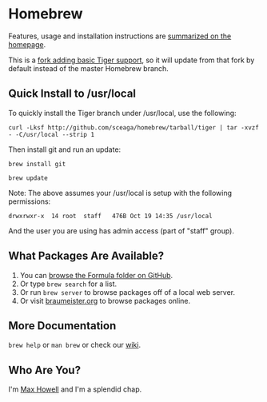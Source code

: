 Homebrew
========
Features, usage and installation instructions are [summarized on the homepage][home].

This is a [fork adding basic Tiger support][ppcfork], so it will update from
that fork by default instead of the master Homebrew branch.

Quick Install to /usr/local
---------------------------
To quickly install the Tiger branch under /usr/local, use the following:

  `curl -Lksf http://github.com/sceaga/homebrew/tarball/tiger | tar -xvzf - -C/usr/local --strip 1`

Then install git and run an update:

  `brew install git`

  `brew update`

Note: The above assumes your /usr/local is setup with the following permissions:

  `drwxrwxr-x  14 root  staff   476B Oct 19 14:35 /usr/local`

And the user you are using has admin access (part of "staff" group).

What Packages Are Available?
----------------------------
1. You can [browse the Formula folder on GitHub][formula].
2. Or type `brew search` for a list.
3. Or run `brew server` to browse packages off of a local web server.
4. Or visit [braumeister.org][braumeister] to browse packages online.

More Documentation
------------------
`brew help` or `man brew` or check our [wiki][].

Who Are You?
------------
I'm [Max Howell][mxcl] and I'm a splendid chap.


[home]:http://mxcl.github.com/homebrew
[wiki]:http://wiki.github.com/mxcl/homebrew
[mxcl]:http://twitter.com/mxcl
[formula]:http://github.com/mxcl/homebrew/tree/master/Library/Formula/
[braumeister]:http://braumeister.org
[ppcfork]:http://github.com/sceaga/homebrew/tree/tiger
